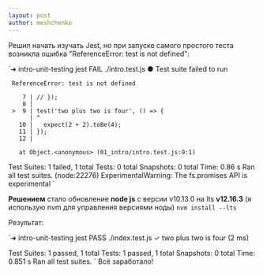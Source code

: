 ```yaml
---
layout: post
author: meshchenko
---
```

Решил начать изучать Jest, но при запуске самого простого теста возникла ошибка "ReferenceError: test is not defined":

`➜ intro-unit-testing jest
  FAIL  ./intro.test.js
   ● Test suite failed to run
 
     ReferenceError: test is not defined
 
        7 | // });
        8 | 
     >  9 | test('two plus two is four', () => {
          | ^
       10 |   expect(2 + 2).toBe(4);
       11 | });
       12 | 
 
       at Object.<anonymous> (01_intro/intro.test.js:9:1)
 
 Test Suites: 1 failed, 1 total
 Tests:       0 total
 Snapshots:   0 total
 Time:        0.86 s
 Ran all test suites.
 (node:22276) ExperimentalWarning: The fs.promises API is experimental
`

**Решением** стало обновление **node js** с версии v10.13.0 на lts  **v12.16.3** (я использую nvm для управления версиями ноды)
`nvm install --lts`

Результат:

`➜  intro-unit-testing jest
  PASS  ./index.test.js
   ✓ two plus two is four (2 ms)
 
 Test Suites: 1 passed, 1 total
 Tests:       1 passed, 1 total
 Snapshots:   0 total
 Time:        0.851 s
 Ran all test suites.
`
Всё заработало!
